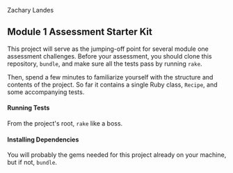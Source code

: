 Zachary Landes

## Module 1 Assessment Starter Kit

This project will serve as the jumping-off point for several module one assessment challenges. Before your assessment, you should clone this repository, `bundle`, and make sure all the tests pass by running `rake`.

Then, spend a few minutes to familiarize yourself with the structure and contents of the project. So far it contains a single Ruby class, `Recipe`, and some accompanying tests.

#### Running Tests

From the project's root, `rake` like a boss.

#### Installing Dependencies

You will probably the gems needed for this project already on your machine, but if not, `bundle`.
